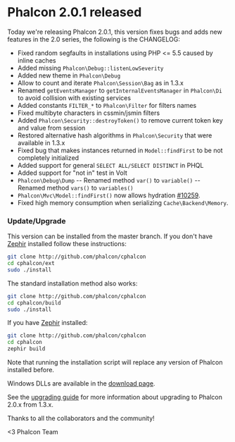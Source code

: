 Phalcon 2.0.1 released
======================

Today we're releasing Phalcon 2.0.1, this version fixes bugs and adds
new features in the 2.0 series, the following is the CHANGELOG:

- Fixed random segfaults in installations using PHP <= 5.5 caused by inline caches
- Added missing `Phalcon\Debug::listenLowSeverity`
- Added new theme in `Phalcon\Debug`
- Allow to count and iterate `Phalcon\Session\Bag` as in 1.3.x
- Renamed `getEventsManager` to `getInternalEventsManager` in `Phalcon\Di` to
  avoid collision with existing services
- Added constants `FILTER_*` to `Phalcon\Filter` for filters names
- Fixed multibyte characters in cssmin/jsmin filters
- Added `Phalcon\Security::destroyToken()` to remove current token key and
  value from session
- Restored alternative hash algorithms in `Phalcon\Security` that were
  available in 1.3.x
- Fixed bug that makes instances returned in `Model::findFirst` to be not
  completely initialized
- Added support for general `SELECT ALL/SELECT DISTINCT` in PHQL
- Added support for "not in" test in Volt
- `Phalcon\Debug\Dump`
-- Renamed method `var()` to `variable()`
-- Renamed method `vars()` to `variables()`
- `Phalcon\Mvc\Model::findFirst()` now allows hydration
  [#10259](https://github.com/phalcon/cphalcon/issues/10259).
- Fixed high memory consumption when serializing `Cache\Backend\Memory`.

### Update/Upgrade

This version can be installed from the master branch. If you don't have
[Zephir](http://www.zephir-lang.com) installed follow these instructions:

```sh
git clone http://github.com/phalcon/cphalcon
cd cphalcon/ext
sudo ./install
```

The standard installation method also works:

```sh
git clone http://github.com/phalcon/cphalcon
cd cphalcon/build
sudo ./install
```

If you have [Zephir](http://www.zephir-lang.com) installed:

```sh
git clone http://github.com/phalcon/cphalcon
cd cphalcon
zephir build
```

Note that running the installation script will replace any version of
Phalcon installed before.

Windows DLLs are available in the
[download page](https://phalconphp.com/en/download/windows).

See the [upgrading guide](https://blog.phalconphp.com/post/guide-upgrading-to-phalcon-2)
for more information about upgrading to Phalcon 2.0.x from 1.3.x.

Thanks to all the collaborators and the community!


<3 Phalcon Team

